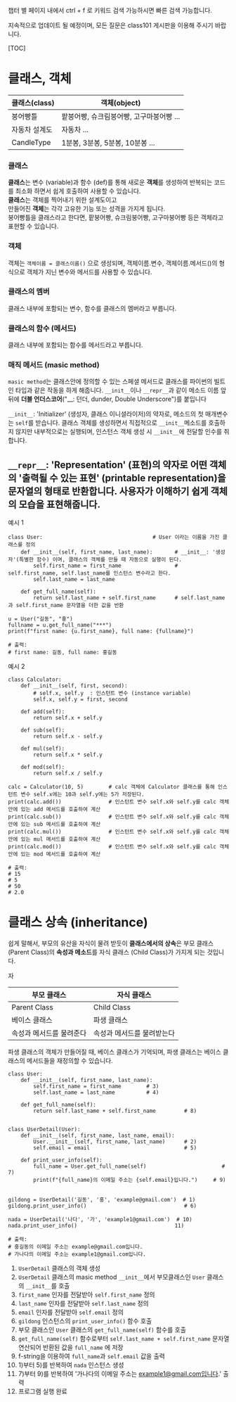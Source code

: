챕터 별 페이지 내에서 ctrl + f 로 키워드 검색 가능하시면 빠른 검색 가능합니다. 

지속적으로 업데이트 될 예정이며, 모든 질문은 class101 게시판을 이용해 주시기 바랍니다. 


[TOC]

# 클래스, 객체

| 클래스(class) | 객체(object) | 
| -------- | -------- | 
| 붕어빵틀     | 팥붕어빵, 슈크림붕어빵, 고구마붕어빵 ...    | 
| 자동차 설계도     | 자동차 ...    | 
| CandleType     | 1분봉, 3분봉, 5분봉, 10분봉 ...   | 

### 클래스
**클래스**는 변수 (variable)과 함수 (def)를 통해 새로운 **객체**를 생성하여 반복되는 코드를 최소화 하면서 쉽게 호출하여 사용할 수 있습니다.  
**클래스**는 객체를 찍어내기 위한 설계도이고  
만들어진 **객체**는 각각 고유한 기능 또는 성격을 가지게 됩니다.  
붕어빵틀을 클래스라고 한다면, 팥붕어빵, 슈크림붕어빵, 고구마붕어빵 등은 객체라고 표현할 수 있습니다.  

### 객체
객체는 `객체이름 = 클래스이름()` 으로 생성되며, 객체이름.변수, 객체이름.메서드()의 형식으로 객체가 지닌 변수와 메서드를 사용할 수 있습니다.

### 클래스의 멤버
클래스 내부에 포함되는 변수, 함수를 클래스의 멤버라고 부릅니다.

### 클래스의 함수 (메서드)
클래스 내부에 포함되는 함수를 메서드라고 부릅니다.

### 매직 메서드 (masic method)
`masic method`는 클래스안에 정의할 수 있는 스페셜 메서드로 클래스를 파이썬의 빌트인 타입과 같은 작동을 하게 해줍니다.
`__init__`이나 `__repr__`과 같이 메소드 이름 앞뒤에 **더블 언더스코어**("\__: 던더, dunder, Double Underscore")를 붙입니다

`__init__`: 'Initializer' (생성자, 클래스 이니셜라이저)의 약자로, 메소드의 첫 매개변수는 `self`를 받습니다.
클래스 객체를 생성하면서 직접적으로 `__init__`메소드를 호출하지 않지만 내부적으로는 실행되며, 인스턴스 객체 생성 시 `__init__`에 전달할 인수를 취합니다.

`__repr__`: 'Representation' (표현)의 약자로 어떤 객체의 '출력될 수 있는 표현' (printable representation)을 문자열의 형태로 반환합니다.
사용자가 이해하기 쉽게 객체의 모습을 표현해줍니다. 
-----


예시 1
```{python}
class User:                                   # User 이라는 이름을 가진 클래스를 정의
    def __init__(self, first_name, last_name):       # __init__: '생성자'(특별한 함수) 이며, 클래스의 객체를 만들 때 자동으로 실행이 된다.
        self.first_name = first_name                 # self.first_name, self.last_name를 인스턴스 변수라고 한다.
        self.last_name = last_name

    def get_full_name(self):
        return self.last_name + self.first_name      # self.last_name과 self.first_name 문자열을 더한 값을 반환

u = User("길동", "홍")
fullname = u.get_full_name("***")
print(f"first name: {u.first_name}, full name: {fullname}")

# 출력: 
# first name: 길동, full name: 홍길동
```

예시 2
```{python}
class Calculator:
    def __init__(self, first, second):
        # self.x, self.y  : 인스턴트 변수 (instance variable)
        self.x, self.y = first, second

    def add(self):
        return self.x + self.y

    def sub(self):
        return self.x - self.y

    def mul(self):
        return self.x * self.y

    def mod(self):
        return self.x / self.y

calc = Calculator(10, 5)        # calc 객체에 Calculator 클래스를 통해 인스턴트 변수 self.x에는 10과 self.y에는 5가 저장된다.
print(calc.add())               # 인스턴트 변수 self.x와 self.y를 calc 객체 안에 있는 add 메서드를 호출하여 계산
print(calc.sub())               # 인스턴트 변수 self.x와 self.y를 calc 객체 안에 있는 sub 메서드를 호출하여 계산
print(calc.mul())               # 인스턴트 변수 self.x와 self.y를 calc 객체 안에 있는 mul 메서드를 호출하여 계산
print(calc.mod())               # 인스턴트 변수 self.x와 self.y를 calc 객체 안에 있는 mod 메서드를 호출하여 계산

# 출력:
# 15
# 5
# 50
# 2.0
```

# 클래스 상속 (inheritance)

쉽게 말해서, 부모의 유산을 자식이 물려 받듯이 **클래스에서의 상속**은 부모 클래스 (Parent Class)의 **속성과 메소드**를 자식 클래스 (Child Class)가 가지게 되는 것입니다.

자

| 부모 클래스  | 자식 클래스 |
| -------- | -------- |
| Parent Class     | Child Class     | 
| 베이스 클래스    | 파생 클래스     | 
| 속성과 메서드를 물려준다     | 속성과 메서드를 물려받는다     | 

파생 클래스의 객체가 만들어질 때, 베이스 클래스가 기억되며,
파생 클래스는 베이스 클래스의 메서드들을 재정의할 수 있습니다. 

```{.python}
class User:
    def __init__(self, first_name, last_name):
        self.first_name = first_name        # 3)
        self.last_name = last_name          # 4)

    def get_full_name(self):
        return self.last_name + self.first_name         # 8)


class UserDetail(User):
    def __init__(self, first_name, last_name, email):
        User.__init__(self, first_name, last_name)      # 2)
        self.email = email                              # 5)

    def print_user_info(self):
        full_name = User.get_full_name(self)                        # 7)
        print(f"{full_name}의 이메일 주소는 {self.email}입니다.")     # 9)


gildong = UserDetail('길동', '홍', 'example@gmail.com')  # 1)
gildong.print_user_info()                               # 6)

nada = UserDetail('나다', '가', 'example1@gmail.com')  # 10)
nada.print_user_info()                               11)

# 출력:
# 홍길동의 이메일 주소는 example@gmail.com입니다.
# 가나다의 이메일 주소는 example1@gmail.com입니다.
```

1) `UserDetail` 클래스의 객체 생성  
2) `UserDetail` 클래스의 masic method `__init__`에서 부모클래스인 `User` 클래스의 `__init__`를 호출  
3) `first_name` 인자를 전달받아 `self.first_name` 정의  
4) `last_name` 인자를 전달받아 `self.last_name` 정의  
5) `email` 인자를 전달받아 `self.email` 정의  
6) `gildong` 인스턴스의 `print_user_info()` 함수 호출  
7) 부모 클래스인 `User` 클래스의 `get_full_name(self)` 함수를 호출  
8) `get_full_name(self)` 함수로부터 `self.last_name + self.first_name` 문자열 연산되어 반환된 값을 `full_name` 에 저장  
9) f-string을 이용하여 `full_name`과 `self.email` 값을 출력  
10) 1)부터 5)를 반복하여 `nada` 인스턴스 생성    
11) 7)부터 9)를 반복하여 '가나다의 이메일 주소는 example1@gmail.com입니다.' 출력  
12) 프로그램 실행 완료    




